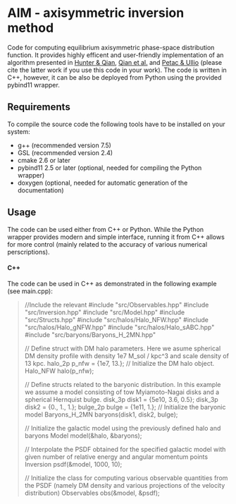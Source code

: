 # AIM - axisymmetric inversion method

Code for computing equilibrium axisymmetric phase-space distribution function. It provides highly efficent and user-friendly implementation of an algorithm presented in [Hunter \& Qian](https://academic.oup.com/mnras/article/262/2/401/1161204), [Qian et al.](https://academic.oup.com/mnras/article/274/2/602/2896126) and [Petac \& Ullio](https://journals.aps.org/prd/abstract/10.1103/PhysRevD.99.043003) (please cite the latter work if you use this code in your work). The code is written in C++, however, it can be also be deployed from Python using the provided pybind11 wrapper.

## Requirements

To compile the source code the following tools have to be installed on your system:
* g++ (recommended version 7.5)
* GSL (recommended version 2.4)
* cmake 2.6 or later
* pybind11 2.5 or later (optional, needed for compiling the Python wrapper)
* doxygen (optional, needed for automatic generation of the documentation)

## Usage

The code can be used either from C++ or Python. While the Python wrapper provides modern and simple interface, running it from C++ allows for more control (mainly related to the accuracy of various numerical perscriptions).

#### C++

The code can be used in C++ as demonstrated in the following example (see main.cpp):

>    //Include the relevant 
>    #include "src/Observables.hpp"
>    #include "src/Inversion.hpp"
>    #include "src/Model.hpp"
>    #include "src/Structs.hpp"
>    #include "src/halos/Halo_NFW.hpp"
>    #include "src/halos/Halo_gNFW.hpp"
>    #include "src/halos/Halo_sABC.hpp"
>    #include "src/baryons/Baryons_H_2MN.hpp"
>
>
>    // Define struct with DM halo parameters. Here we asume spherical DM density profile with density 1e7 M_sol / kpc^3 and scale density of 13 kpc.
>    halo_2p p_nfw = {1e7, 13.};
>    // Initialize the DM halo object.
>    Halo_NFW halo(p_nfw);
>
>    // Define structs related to the baryonic distribution. In this example we assume a model consisting of tow Myiamoto-Nagai disks and a spherical Hernquist bulge.
>    disk_3p disk1 = {5e10, 3.6, 0.5};
>    disk_3p disk2 = {0., 1., 1.};
>    bulge_2p bulge = {1e11, 1.};
>    // Initialize the baryonic model
>    Baryons_H_2MN baryons(disk1, disk2, bulge);
>
>    // Initialize the galactic model using the previously defined halo and baryons
>    Model model(&halo, &baryons);
>
>    // Interpolate the PSDF obtained for the specified galactic model with given number of relative energy and angular momentum points
>    Inversion psdf(&model, 1000, 10);
>
>    // Initialize the class for computing various observable quantities from the PSDF (namely DM density and various projections of the velocity distribution)
>    Observables obs(&model, &psdf);
